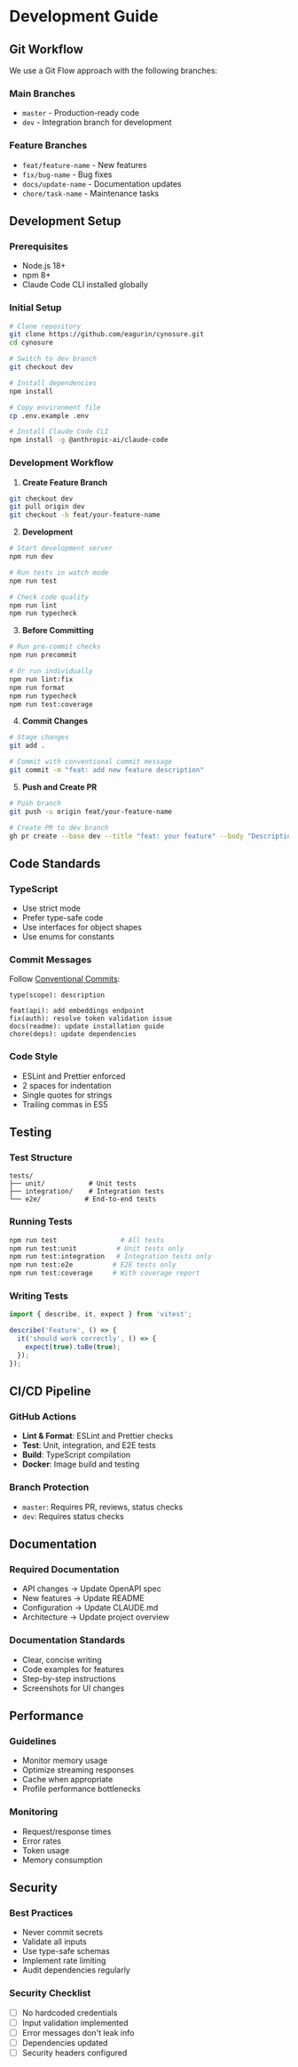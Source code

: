 # Development Guide

## Git Workflow

We use a Git Flow approach with the following branches:

### Main Branches
- `master` - Production-ready code
- `dev` - Integration branch for development

### Feature Branches
- `feat/feature-name` - New features
- `fix/bug-name` - Bug fixes
- `docs/update-name` - Documentation updates
- `chore/task-name` - Maintenance tasks

## Development Setup

### Prerequisites
- Node.js 18+ 
- npm 8+
- Claude Code CLI installed globally

### Initial Setup
```bash
# Clone repository
git clone https://github.com/eagurin/cynosure.git
cd cynosure

# Switch to dev branch
git checkout dev

# Install dependencies
npm install

# Copy environment file
cp .env.example .env

# Install Claude Code CLI
npm install -g @anthropic-ai/claude-code
```

### Development Workflow

1. **Create Feature Branch**
```bash
git checkout dev
git pull origin dev
git checkout -b feat/your-feature-name
```

2. **Development**
```bash
# Start development server
npm run dev

# Run tests in watch mode
npm run test

# Check code quality
npm run lint
npm run typecheck
```

3. **Before Committing**
```bash
# Run pre-commit checks
npm run precommit

# Or run individually
npm run lint:fix
npm run format
npm run typecheck
npm run test:coverage
```

4. **Commit Changes**
```bash
# Stage changes
git add .

# Commit with conventional commit message
git commit -m "feat: add new feature description"
```

5. **Push and Create PR**
```bash
# Push branch
git push -u origin feat/your-feature-name

# Create PR to dev branch
gh pr create --base dev --title "feat: your feature" --body "Description"
```

## Code Standards

### TypeScript
- Use strict mode
- Prefer type-safe code
- Use interfaces for object shapes
- Use enums for constants

### Commit Messages
Follow [Conventional Commits](https://www.conventionalcommits.org/):

```
type(scope): description

feat(api): add embeddings endpoint
fix(auth): resolve token validation issue
docs(readme): update installation guide
chore(deps): update dependencies
```

### Code Style
- ESLint and Prettier enforced
- 2 spaces for indentation
- Single quotes for strings
- Trailing commas in ES5

## Testing

### Test Structure
```
tests/
├── unit/           # Unit tests
├── integration/    # Integration tests
└── e2e/           # End-to-end tests
```

### Running Tests
```bash
npm run test                # All tests
npm run test:unit          # Unit tests only
npm run test:integration   # Integration tests only
npm run test:e2e          # E2E tests only
npm run test:coverage     # With coverage report
```

### Writing Tests
```typescript
import { describe, it, expect } from 'vitest';

describe('Feature', () => {
  it('should work correctly', () => {
    expect(true).toBe(true);
  });
});
```

## CI/CD Pipeline

### GitHub Actions
- **Lint & Format**: ESLint and Prettier checks
- **Test**: Unit, integration, and E2E tests
- **Build**: TypeScript compilation
- **Docker**: Image build and testing

### Branch Protection
- `master`: Requires PR, reviews, status checks
- `dev`: Requires status checks

## Documentation

### Required Documentation
- API changes → Update OpenAPI spec
- New features → Update README
- Configuration → Update CLAUDE.md
- Architecture → Update project overview

### Documentation Standards
- Clear, concise writing
- Code examples for features
- Step-by-step instructions
- Screenshots for UI changes

## Performance

### Guidelines
- Monitor memory usage
- Optimize streaming responses
- Cache when appropriate
- Profile performance bottlenecks

### Monitoring
- Request/response times
- Error rates
- Token usage
- Memory consumption

## Security

### Best Practices
- Never commit secrets
- Validate all inputs
- Use type-safe schemas
- Implement rate limiting
- Audit dependencies regularly

### Security Checklist
- [ ] No hardcoded credentials
- [ ] Input validation implemented
- [ ] Error messages don't leak info
- [ ] Dependencies updated
- [ ] Security headers configured